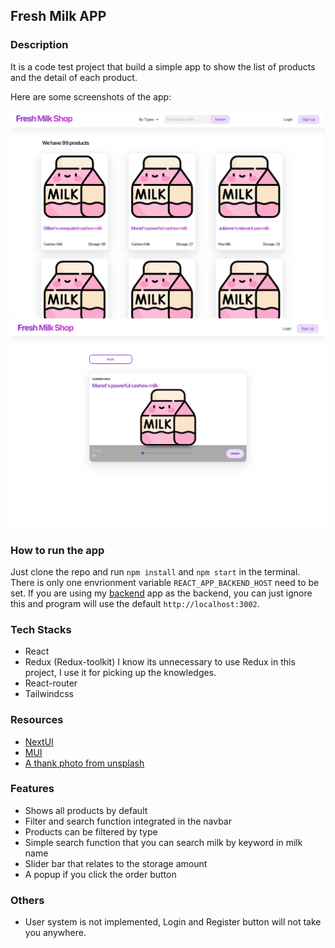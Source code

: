 ## Fresh Milk APP

### Description

It is a code test project that build a simple app to show the list of products and the detail of each product.

Here are some screenshots of the app:

![screenshot of home page](public/screenshot%20home.png)
![screenshot of product page](public/screenshot%20product.png)

### How to run the app

Just clone the repo and run `npm install` and `npm start` in the terminal.
There is only one envrionment variable `REACT_APP_BACKEND_HOST` need to be set. If you are using my [backend](https://github.com/Finns841594/pgp-milk-app-be) app as the backend, you can just ignore this and program will use the default `http://localhost:3002`.

### Tech Stacks

- React
- Redux (Redux-toolkit)
I know its unnecessary to use Redux in this project, I use it for picking up the knowledges.
- React-router
- Tailwindcss

### Resources

- [NextUI](https://next.material-ui.com/)
- [MUI](https://mui.com/)
- [A thank photo from unsplash](https://unsplash.com/photos/ru4jyDiLHsI)

### Features

- Shows all products by default
- Filter and search function integrated in the navbar
- Products can be filtered by type
- Simple search function that you can search milk by keyword in milk name
- Slider bar that relates to the storage amount
- A popup if you click the order button

### Others

- User system is not implemented, Login and Register button will not take you anywhere.

